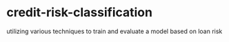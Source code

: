 # credit-risk-classification
utilizing various techniques to train and evaluate a model based on loan risk
